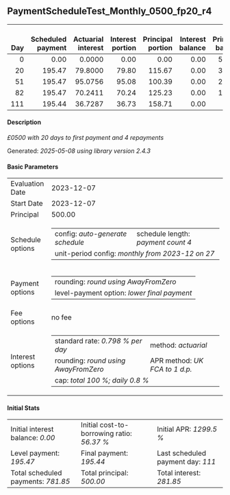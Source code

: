 <h2>PaymentScheduleTest_Monthly_0500_fp20_r4</h2>
<table>
    <thead style="vertical-align: bottom;">
        <th style="text-align: right;">Day</th>
        <th style="text-align: right;">Scheduled payment</th>
        <th style="text-align: right;">Actuarial interest</th>
        <th style="text-align: right;">Interest portion</th>
        <th style="text-align: right;">Principal portion</th>
        <th style="text-align: right;">Interest balance</th>
        <th style="text-align: right;">Principal balance</th>
        <th style="text-align: right;">Total actuarial interest</th>
        <th style="text-align: right;">Total interest</th>
        <th style="text-align: right;">Total principal</th>
    </thead>
    <tr style="text-align: right;">
        <td class="ci00">0</td>
        <td class="ci01" style="white-space: nowrap;">0.00</td>
        <td class="ci02">0.0000</td>
        <td class="ci03">0.00</td>
        <td class="ci04">0.00</td>
        <td class="ci05">0.00</td>
        <td class="ci06">500.00</td>
        <td class="ci07">0.0000</td>
        <td class="ci08">0.00</td>
        <td class="ci09">0.00</td>
    </tr>
    <tr style="text-align: right;">
        <td class="ci00">20</td>
        <td class="ci01" style="white-space: nowrap;">195.47</td>
        <td class="ci02">79.8000</td>
        <td class="ci03">79.80</td>
        <td class="ci04">115.67</td>
        <td class="ci05">0.00</td>
        <td class="ci06">384.33</td>
        <td class="ci07">79.8000</td>
        <td class="ci08">79.80</td>
        <td class="ci09">115.67</td>
    </tr>
    <tr style="text-align: right;">
        <td class="ci00">51</td>
        <td class="ci01" style="white-space: nowrap;">195.47</td>
        <td class="ci02">95.0756</td>
        <td class="ci03">95.08</td>
        <td class="ci04">100.39</td>
        <td class="ci05">0.00</td>
        <td class="ci06">283.94</td>
        <td class="ci07">174.8756</td>
        <td class="ci08">174.88</td>
        <td class="ci09">216.06</td>
    </tr>
    <tr style="text-align: right;">
        <td class="ci00">82</td>
        <td class="ci01" style="white-space: nowrap;">195.47</td>
        <td class="ci02">70.2411</td>
        <td class="ci03">70.24</td>
        <td class="ci04">125.23</td>
        <td class="ci05">0.00</td>
        <td class="ci06">158.71</td>
        <td class="ci07">245.1166</td>
        <td class="ci08">245.12</td>
        <td class="ci09">341.29</td>
    </tr>
    <tr style="text-align: right;">
        <td class="ci00">111</td>
        <td class="ci01" style="white-space: nowrap;">195.44</td>
        <td class="ci02">36.7287</td>
        <td class="ci03">36.73</td>
        <td class="ci04">158.71</td>
        <td class="ci05">0.00</td>
        <td class="ci06">0.00</td>
        <td class="ci07">281.8453</td>
        <td class="ci08">281.85</td>
        <td class="ci09">500.00</td>
    </tr>
</table>
<h4>Description</h4>
<p><i>£0500 with 20 days to first payment and 4 repayments</i></p>
<p>Generated: <i>2025-05-08 using library version 2.4.3</i></p>
<h4>Basic Parameters</h4>
<table>
    <tr>
        <td>Evaluation Date</td>
        <td>2023-12-07</td>
    </tr>
    <tr>
        <td>Start Date</td>
        <td>2023-12-07</td>
    </tr>
    <tr>
        <td>Principal</td>
        <td>500.00</td>
    </tr>
    <tr>
        <td>Schedule options</td>
        <td>
            <table>
                <tr>
                    <td>config: <i>auto-generate schedule</i></td>
                    <td>schedule length: <i><i>payment count</i> 4</i></td>
                </tr>
                <tr>
                    <td colspan="2" style="white-space: nowrap;">unit-period config: <i>monthly from 2023-12 on 27</i></td>
                </tr>
            </table>
        </td>
    </tr>
    <tr>
        <td>Payment options</td>
        <td>
            <table>
                <tr>
                    <td>rounding: <i>round using AwayFromZero</i></td>
                </tr>
                <tr>
                    <td>level-payment option: <i>lower&nbsp;final&nbsp;payment</i></td>
                </tr>
            </table>
        </td>
    </tr>
    <tr>
        <td>Fee options</td>
        <td>no fee
        </td>
    </tr>
    <tr>
        <td>Interest options</td>
        <td>
            <table>
                <tr>
                    <td>standard rate: <i>0.798 % per day</i></td>
                    <td>method: <i>actuarial</i></td>
                </tr>
                <tr>
                    <td>rounding: <i>round using AwayFromZero</i></td>
                    <td>APR method: <i>UK FCA to 1 d.p.</i></td>
                </tr>
                <tr>
                    <td colspan="2">cap: <i>total 100 %; daily 0.8 %</td>
                </tr>
            </table>
        </td>
    </tr>
</table>
<h4>Initial Stats</h4>
<table>
    <tr>
        <td>Initial interest balance: <i>0.00</i></td>
        <td>Initial cost-to-borrowing ratio: <i>56.37 %</i></td>
        <td>Initial APR: <i>1299.5 %</i></td>
    </tr>
    <tr>
        <td>Level payment: <i>195.47</i></td>
        <td>Final payment: <i>195.44</i></td>
        <td>Last scheduled payment day: <i>111</i></td>
    </tr>
    <tr>
        <td>Total scheduled payments: <i>781.85</i></td>
        <td>Total principal: <i>500.00</i></td>
        <td>Total interest: <i>281.85</i></td>
    </tr>
</table>